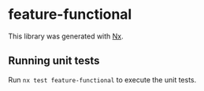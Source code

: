 # feature-functional

This library was generated with [Nx](https://nx.dev).

## Running unit tests

Run `nx test feature-functional` to execute the unit tests.
